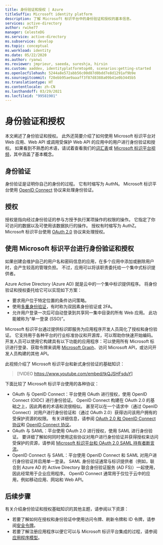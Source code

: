 ```yaml
---
title: 身份验证和授权 | Azure
titleSuffix: Microsoft identity platform
description: 了解 Microsoft 标识平台中的身份验证和授权的基本信息。
services: active-directory
author: rwike77
manager: CelesteDG
ms.service: active-directory
ms.subservice: develop
ms.topic: conceptual
ms.workload: identity
ms.date: 05/22/2020
ms.author: ryanwi
ms.reviewer: jmprieur, saeeda, sureshja, hirsin
ms.custom: aaddev, identityplatformtop40, scenarios:getting-started
ms.openlocfilehash: 5244a8e572abb56c00d87d0bdd7e8d1291af9b9e
ms.sourcegitcommit: f28ebb95ae9aaaff3f87d8388a09b41e0b3445b5
ms.translationtype: HT
ms.contentlocale: zh-CN
ms.lasthandoff: 03/29/2021
ms.locfileid: "99581901"
---
```

# <a name="authentication-vs-authorization"></a>身份验证和授权

本文阐述了身份验证和授权。 此外还简要介绍了如何使用 Microsoft 标识平台对 Web 应用、Web API 或调用受保护 Web API 的应用中的用户进行身份验证和授权。 如果看到不熟悉的术语，请试着查看我们的[词汇表](developer-glossary.md)或 [Microsoft 标识平台视频](identity-videos.md)，其中涵盖了基本概念。

## <a name="authentication"></a>身份验证

身份验证是证明你自己的身份的过程。 它有时缩写为 AuthN。 Microsoft 标识平台使用 [OpenID Connect](https://openid.net/connect/) 协议来处理身份验证。

## <a name="authorization"></a>授权

授权是指向经过身份验证的参与方授予执行某项操作的权限的操作。 它指定了你可访问的数据以及可使用该数据执行的操作。 授权有时缩写为 AuthZ。 Microsoft 标识平台使用 [OAuth 2.0](https://oauth.net/2/) 协议来处理授权。

## <a name="authentication-and-authorization-using-the-microsoft-identity-platform"></a>使用 Microsoft 标识平台进行身份验证和授权

如果创建会维护自己的用户名和密码信息的应用，在多个应用中添加或删除用户时，会产生较高的管理负担。 不过，应用可以将该职责委托给一个集中式标识提供者。

Azure Active Directory (Azure AD) 就是云中的一个集中标识提供程序。 将身份验证和授权委托给它可以实现如下方案：

- 要求用户位于特定位置的条件访问策略。
- 使用[多重身份验证](../authentication/concept-mfa-howitworks.md)，有时称为双因素身份验证或 2FA。
- 允许用户登录一次后可自动登录到共享同一集中目录的所有 Web 应用。 此功能被称为“单一登录 (SSO)”。

Microsoft 标识平台通过提供标识即服务为应用程序开发人员简化了授权和身份验证。 它支持用于各种平台的行业标准协议和开源库，可以帮助你快速开始编码。 开发人员可以使用它构建具有以下功能的应用程序：可以使用所有 Microsoft 标识进行登录、获取令牌来调用 [Microsoft Graph](https://developer.microsoft.com/graph/)、访问 Microsoft API，或访问开发人员构建的其他 API。

此视频介绍了 Microsoft 标识平台和新式身份验证的基础知识： 

> [!VIDEO https://www.youtube.com/embed/tkQJSHFsduY]

下面比较了 Microsoft 标识平台使用的各种协议：

* OAuth 与 OpenID Connect：平台使用 OAuth 进行授权，使用 OpenID Connect (OIDC) 进行身份验证。 OpenID Connect 构建在 OAuth 2.0 的基础之上，因此两者的术语和流很相似。 甚至可以在一个请求中（通过 OpenID Connect）对用户进行身份验证和（通过 OAuth 2.0）获得访问该用户拥有的受保护资源的权限。 有关详细信息，请参阅 [OAuth 2.0 和 OpenID Connect 协议](active-directory-v2-protocols.md)和 [OpenID Connect 协议](v2-protocols-oidc.md)。
* OAuth 与 SAML：平台使用 OAuth 2.0 进行授权，使用 SAML 进行身份验证。 要详细了解如何同时使用这些协议对用户进行身份验证并获得授权来访问受保护的资源，请参阅 [Microsoft 标识平台和 OAuth 2.0 SAML 持有者断言流](./scenario-token-exchange-saml-oauth.md)。
* OpenID Connect 与 SAML：平台使用 OpenID Connect 和 SAML 对用户进行身份验证并启用单一登录。 SAML 身份验证通常与标识提供者（例如，联合到 Azure AD 的 Active Directory 联合身份验证服务 (AD FS)）一起使用，因此经常用于企业应用程序。 OpenID Connect 通常用于仅位于云中的应用，例如移动应用、网站和 Web API。

## <a name="next-steps"></a>后续步骤

有关介绍身份验证和授权基础知识的其他主题，请参阅以下资源：

* 若要了解如何在授权和身份验证中使用访问令牌、刷新令牌和 ID 令牌，请参阅[安全令牌](security-tokens.md)。
* 若要了解注册应用程序以便它可以与 Microsoft 标识平台集成的过程，请参阅[应用程序模型](application-model.md)。